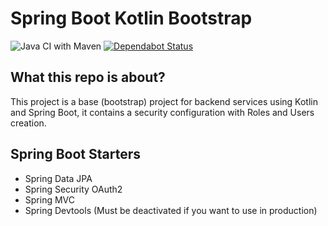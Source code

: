 # Spring Boot Kotlin Bootstrap

![Java CI with Maven](https://github.com/fialhorenato/KotlinSpringBootStrap/workflows/Java%20CI%20with%20Maven/badge.svg)
[![Dependabot Status](https://api.dependabot.com/badges/status?host=github&repo=fialhorenato/KotlinSpringBootStrap)](https://dependabot.com)

## What this repo is about?

This project is a base (bootstrap) project for backend services using Kotlin and Spring Boot, it contains a security configuration with Roles and Users creation.

## Spring Boot Starters

- Spring Data JPA
- Spring Security OAuth2
- Spring MVC
- Spring Devtools (Must be deactivated if you want to use in production)
